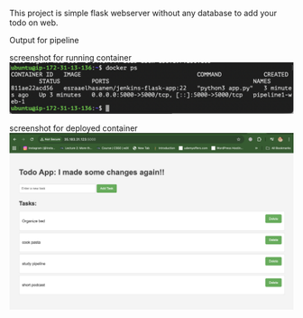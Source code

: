 This project is simple flask webserver without any database to add your todo on web.

Output for pipeline

screenshot for running container
![Description of screenshot](images/container-running.png)

screenshot for deployed container
![Description of screenshot](images/app-live.png)
